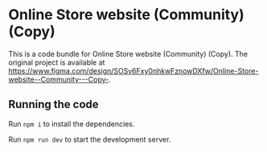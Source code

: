 
  # Online Store website (Community) (Copy)

  This is a code bundle for Online Store website (Community) (Copy). The original project is available at https://www.figma.com/design/SOSv6Fxy0nhkwFznowDXfw/Online-Store-website--Community---Copy-.

  ## Running the code

  Run `npm i` to install the dependencies.

  Run `npm run dev` to start the development server.
  